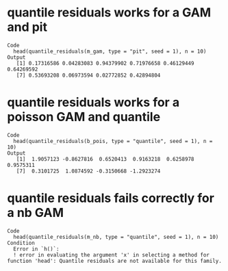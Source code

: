 # quantile residuals works for a GAM and pit

    Code
      head(quantile_residuals(m_gam, type = "pit", seed = 1), n = 10)
    Output
       [1] 0.17316586 0.04283083 0.94379902 0.71976658 0.46129449 0.64269592
       [7] 0.53693208 0.06973594 0.02772852 0.42894804

# quantile residuals works for a poisson GAM and quantile

    Code
      head(quantile_residuals(b_pois, type = "quantile", seed = 1), n = 10)
    Output
       [1]  1.9057123 -0.8627816  0.6520413  0.9163218  0.6258978  0.9575311
       [7]  0.3101725  1.0874592 -0.3150668 -1.2923274

# quantile residuals fails correctly for a nb GAM

    Code
      head(quantile_residuals(m_nb, type = "quantile", seed = 1), n = 10)
    Condition
      Error in `h()`:
      ! error in evaluating the argument 'x' in selecting a method for function 'head': Quantile residuals are not available for this family.


